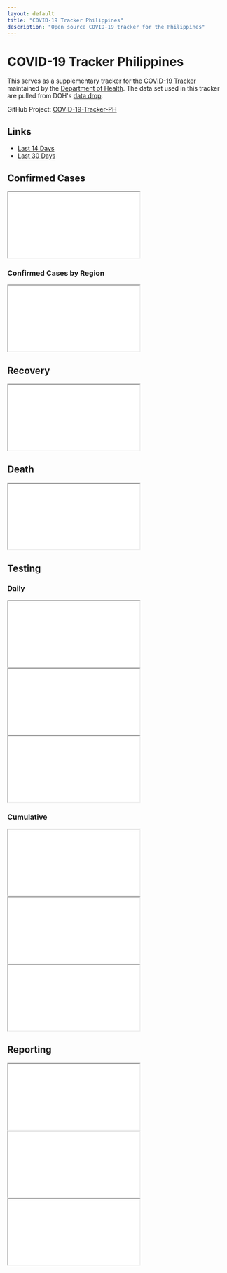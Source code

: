 ```yaml
---
layout: default
title: "COVID-19 Tracker Philippines"
description: "Open source COVID-19 tracker for the Philippines"
---
```


# COVID-19 Tracker Philippines

This serves as a supplementary tracker for the [COVID-19 Tracker](https://www.doh.gov.ph/covid19tracker) maintained by the [Department of Health](https://www.doh.gov.ph/). The data set used in this tracker are pulled from DOH's [data drop](https://drive.google.com/drive/folders/1ZPPcVU4M7T-dtRyUceb0pMAd8ickYf8o).

GitHub Project: [COVID-19-Tracker-PH](https://github.com/donfiguerres/COVID-19-Tracker-PH)


## Links

* [Last 14 Days](Last-14-Days.md)
* [Last 30 Days](Last-30-Days.md)

## Confirmed Cases
<iframe src="charts/DateOnsetCaseRepType.html"></iframe>

### Confirmed Cases by Region
<iframe src="charts/DateOnsetRegionRes.html"></iframe>

## Recovery
<iframe src="charts/DateRecoverRegionRes.html"></iframe>

## Death
<iframe src="charts/DateDiedRegionRes.html"></iframe>

## Testing

### Daily
<iframe src="charts/daily_output_positive_individuals.html"></iframe>

<iframe src="charts/daily_output_unique_individuals.html"></iframe>

<iframe src="charts/daily_output_samples_tested.html"></iframe>


### Cumulative
<iframe src="charts/cumulative_positive_individuals.html"></iframe>

<iframe src="charts/cumulative_unique_individuals.html"></iframe>

<iframe src="charts/cumulative_samples_tested.html"></iframe>


## Reporting
<iframe src="charts/SpecimenToRepConf.html"></iframe>

<iframe src="charts/SpecimenToRelease.html"></iframe>

<iframe src="charts/ReleaseToRepConf.html"></iframe>

